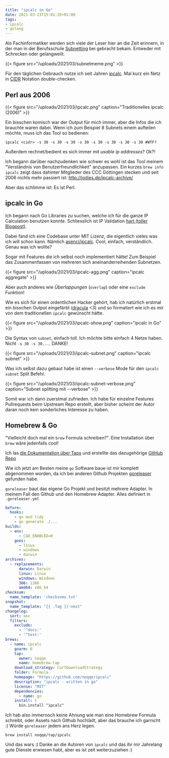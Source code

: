 ```yaml
---
title: "ipcalc in Go"
date: 2021-03-23T15:01:35+01:00
tags:
- ipcalc
- golang
---
```


Als Fachinformatiker werden sich viele der Leser hier an die Zeit erinnern,
in der man in der Berufsschule [Subnetting]() bei gebracht bekam. Entweder
mit Schrecken oder gelangweilt.

<!--more-->

{{< figure src="/uploads/2021/03/subnetmeme.png" >}}

Für den täglichen Gebrauch nutze ich seit Jahren [ipcalc](). Mal kurz ein
Netz in [CIDR]() Notation double-checken.


## Perl aus 2006

{{< figure src="/uploads/2021/03/ipcalc.png" caption="Traditionelles ipcalc (2006)" >}}

Ein bisschen komisch war der Output für mich immer, aber die Infos die ich brauchte waren dabei.
Wenn ich zum Beispiel 8 Subnets einem aufteilen möchte, muss ich das Tool so
bedienen:

```
ipcalc <cidr> -s 30 -s 30 -s 30 -s 30 -s 30 -s 30 -s 30 -s 30 #WTF?
```

Außerdem rechnet/bedient es sich immer mit *usable ip addresses*? Ok?!

Ich begann darüber nachzudenken wie schwer es wohl ist das Tool meinem
"Verständnis von Benutzerfreundlichkeit" anzupassen. Ein kurzes `brew info
ipcalc` zeigt dass dahinter Mitglieder des CCC Göttingen stecken und seit
2006 nichts mehr passiert ist: http://jodies.de/ipcalc-archive/

Aber das schlimme ist: Es ist Perl.

## ipcalc in Go

Ich begann nach Go Libraries zu suchen, welche ich für die ganze IP
Calculation benutzen konnte. Schliesslich ist IP Validation [hart (toller Blogpost)](https://blog.dave.tf/post/ip-addr-parsing/).

Dabei fand ich eine Codebase unter MIT Lizenz, die eigentlich vieles was ich
will schon kann. Nämlich [asenci/ipcalc](https://github.com/asenci/ipcalc).
Cool, einfach, verständlich. Genau was ich wollte?

Sogar mit Features die ich selbst noch implementiert hätte! Zum Beispiel das
Zusammenfassen von mehreren sich aneinanderreihenden Subnetzen.

{{< figure src="/uploads/2021/03/ipcalc-agg.png" caption="ipcalc aggregate" >}}

Aber auch anderes wie *Überlappungen* (`overlap`) oder eine `exclude`
Funktion!

Wie es sich für einen ordentlichen Hacker gehört, hab ich natürlich erstmal
ein bisschen Output eingefärbt ([dracula](https://draculatheme.com) &lt;3) und so formatiert wie ich es mir von dem
traditionellen `ipcalc` gewünscht hätte.

{{< figure src="/uploads/2021/03/ipcalc-show.png" caption="ipcalc in Go" >}}

Die Syntax von `subnet`, einfach toll. Ich möchte bitte einfach 4 Netze
haben. Nicht `-s 30 -s 30...`. DANKE!

{{< figure src="/uploads/2021/03/ipcalc-subnet.png" caption="ipcalc subnet" >}}

Was ich selbst dazu gebaut habe ist einen `--verbose` Mode für den `ipcalc subnet` Split
Befehl.

{{< figure src="/uploads/2021/03/ipcalc-subnet-verbose.png" caption="Subnet splitting mit --verbose" >}}

Somit war ich dann zuerstmal zufrieden. Ich habe für einzelne Features
Pullrequests beim Upstream Repo erstellt, aber bisher scheint der Autor daran
noch kein sonderliches Interesse zu haben.

## Homebrew & Go

"Vielleicht doch mal ein `brew` Formula schreiben?". Eine Installation über
`brew` wäre jedenfalls cool!

Ich las [die Dokumentation über Taps](https://docs.brew.sh/How-to-Create-and-Maintain-a-Tap) und erstellte
das dazugehörige [GitHub Repo](https://github.com/noqqe/homebrew-tap/)

Wie ich jetzt am Besten meine `go` Software baue ist mir komplett abgenommen
worden, da ich bei anderen Github Projekten
[goreleaser](https://goreleaser.com) gefunden habe.

`goreleaser` baut das eigene Go Projekt und besitzt mehrere Adapter. In
meinem Fall den Github und den Homebrew Adapter. Alles definiert in
`.goreleaser.yml`

```yaml
before:
  hooks:
    - go mod tidy
    - go generate ./...
builds:
  - env:
      - CGO_ENABLED=0
    goos:
      - linux
      - windows
      - darwin
archives:
  - replacements:
      darwin: Darwin
      linux: Linux
      windows: Windows
      386: i386
      amd64: x86_64
checksum:
  name_template: 'checksums.txt'
snapshot:
  name_template: "{{ .Tag }}-next"
changelog:
  sort: asc
  filters:
    exclude:
      - '^docs:'
      - '^test:'
brews:
  - name: ipcalc
    goarm: 6
    tap:
      owner: noqqe
      name: homebrew-tap
    download_strategy: CurlDownloadStrategy
    folder: Formula
    homepage: "https://github.com/noqqe/ipcalc"
    description: "ipcalc - written in go"
    license: "MIT"
    dependencies:
      - name: go
    install: |
      bin.install "ipcalc"
```

Ich hab also immernoch keine Ahnung wie man eine Homebrew Formula schreibt,
oder Assets nach Github hochlädt, aber das brauche ich garnicht :) Würde
`goreleaser` jedem ans Herz legen.

```
brew install noqqe/tap/ipcalc
```

Und das wars :) Danke an die Autoren von `ipcalc` und das ihr mir Jahrelang
gute Dienste erwiesen habt, aber es ist zeit weiterzuziehen :)

